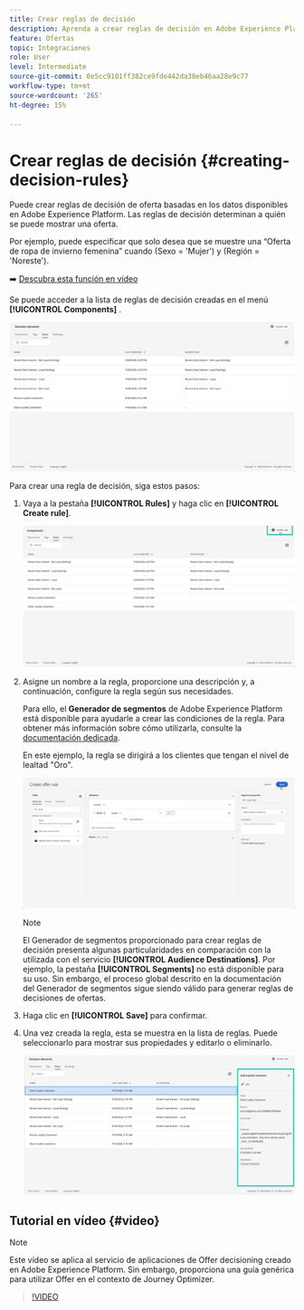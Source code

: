 ```yaml
---
title: Crear reglas de decisión
description: Aprenda a crear reglas de decisión en Adobe Experience Platform.
feature: Ofertas
topic: Integraciones
role: User
level: Intermediate
source-git-commit: 0e5cc9101ff382ce9fde442da38eb46aa28e9c77
workflow-type: tm+mt
source-wordcount: '265'
ht-degree: 15%

---
```


# Crear reglas de decisión {#creating-decision-rules}

Puede crear reglas de decisión de oferta basadas en los datos disponibles en Adobe Experience Platform. Las reglas de decisión determinan a quién se puede mostrar una oferta.

Por ejemplo, puede especificar que solo desea que se muestre una “Oferta de ropa de invierno femenina” cuando (Sexo = &#39;Mujer&#39;) y (Región = &#39;Noreste&#39;).

➡️ [Descubra esta función en vídeo](#video)

Se puede acceder a la lista de reglas de decisión creadas en el menú **[!UICONTROL Components]** .

![](../../assets/decision_rules_list.png)

Para crear una regla de decisión, siga estos pasos:

1. Vaya a la pestaña **[!UICONTROL Rules]** y haga clic en **[!UICONTROL Create rule]**.

   ![](../../assets/offers_decision_rule_creation.png)

1. Asigne un nombre a la regla, proporcione una descripción y, a continuación, configure la regla según sus necesidades.

   Para ello, el **Generador de segmentos** de Adobe Experience Platform está disponible para ayudarle a crear las condiciones de la regla. Para obtener más información sobre cómo utilizarla, consulte la [documentación dedicada](https://experienceleague.adobe.com/docs/experience-platform/segmentation/ui/segment-builder.html).

   En este ejemplo, la regla se dirigirá a los clientes que tengan el nivel de lealtad &quot;Oro&quot;.

   ![](../../assets/offers_decision_rule_creation_segment.png)

   >[!NOTE]
   >
   >El Generador de segmentos proporcionado para crear reglas de decisión presenta algunas particularidades en comparación con la utilizada con el servicio **[!UICONTROL Audience Destinations]**. Por ejemplo, la pestaña **[!UICONTROL Segments]** no está disponible para su uso. Sin embargo, el proceso global descrito en la documentación del Generador de segmentos sigue siendo válido para generar reglas de decisiones de ofertas.

1. Haga clic en **[!UICONTROL Save]** para confirmar.

1. Una vez creada la regla, esta se muestra en la lista de reglas. Puede seleccionarlo para mostrar sus propiedades y editarlo o eliminarlo.

   ![](../../assets/rule_created.png)

## Tutorial en vídeo {#video}

>[!NOTE]
>
>Este vídeo se aplica al servicio de aplicaciones de Offer decisioning creado en Adobe Experience Platform. Sin embargo, proporciona una guía genérica para utilizar Offer en el contexto de Journey Optimizer.

>[!VIDEO](https://video.tv.adobe.com/v/329373?quality=12)
